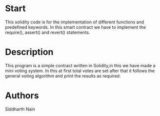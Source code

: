# Start
This solidity code is for the implementation of different functions and predefined keywords. In this smart contract we have to implement the require(), assert() and revert() statements.

# Description
This program is a simple contract written in Solidity,in this we have made a mini voting system. In this at first total votes are set after that it follows the general voting algorithm and print the results as required.

# Authors
Siddharth Nain
